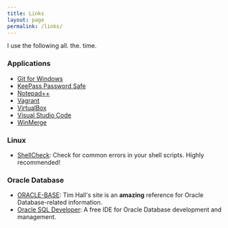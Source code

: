```yaml
---
title: Links
layout: page
permalink: /links/
---
```

I use the following all. the. time.

### Applications

- [Git for Windows](https://gitforwindows.org/)
- [KeePass Password Safe](https://keepass.info/)
- [Notepad++](https://notepad-plus-plus.org/)
- [Vagrant](https://www.vagrantup.com/)
- [VirtualBox](https://www.virtualbox.org/)
- [Visual Studio Code](https://code.visualstudio.com/)
- [WinMerge](http://winmerge.org/)

### Linux

- [ShellCheck](https://www.shellcheck.net/): Check for common errors in your shell scripts. Highly recommended!

### Oracle Database

- [ORACLE-BASE](https://oracle-base.com/): Tim Hall's site is an **amazing** reference for Oracle Database-related information.
- [Oracle SQL Developer](https://www.oracle.com/database/technologies/appdev/sql-developer.html): A free IDE for Oracle Database development and management.
